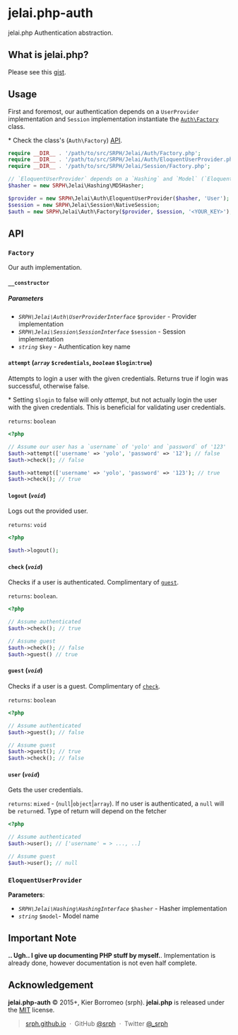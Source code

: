 # jelai.php-auth

jelai.php Authentication abstraction.

## What is jelai.php?

Please see this [gist](https://gist.github.com/srph/2e2d51d46dadfdbc38e3).

## Usage

First and foremost, our authentication depends on a ```UserProvider``` implementation and ```Session``` implementation instantiate the [```Auth\Factory```](#factory) class.

\* Check the class's (```Auth\Factory```) [API](#factory).

```php
require __DIR__ . '/path/to/src/SRPH/Jelai/Auth/Factory.php';
require __DIR__ . '/path/to/src/SRPH/Jelai/Auth/EloquentUserProvider.php'; // This package provides a built-in `UserProvider` for `Eloquent`
require __DIR__ . '/path/to/src/SRPH/Jelai/Session/Factory.php';

// `EloquentUserProvider` depends on a `Hashing` and `Model` (`Eloquent`) implementation.
$hasher = new SRPH\Jelai\Hashing\MD5Hasher;

$provider = new SRPH\Jelai\Auth\EloquentUserProvider($hasher, 'User');
$session = new SRPH\Jelai\Session\NativeSession;
$auth = new SRPH\Jelai\Auth\Factory($provider, $session, '<YOUR_KEY>');
```

## API

### ```Factory```

Our auth implementation.

#### ```__constructor```

##### Parameters

- *```SRPH\Jelai\Auth\UserProviderInterface```* ```$provider``` - Provider implementation
- *```SRPH\Jelai\Session\SessionInterface```* ```$session``` - Session implementation
- *```string```* ```$key``` - Authentication key name

#### ```attempt``` (*```array```* ```$credentials```, *```boolean```* ```$login```:```true```)

Attempts to login a user with the given credentials. Returns true if login was successful, otherwise false.

\* Setting ```$login``` to false will only *attempt*, but not actually login the user with the given credentials. This is beneficial for validating user credentials.

`returns`: `boolean`

```php
<?php

// Assume our user has a `username` of 'yolo' and `password` of '123'
$auth->attempt(['username' => 'yolo', 'password' => '12'); // false
$auth->check(); // false

$auth->attempt(['username' => 'yolo', 'password' => '123'); // true
$auth->check(); // true
```

#### ```logout``` (*```void```*)

Logs out the provided user.

`returns`: `void`

```php
<?php

$auth->logout();
```

#### ```check``` (*```void```*)

Checks if a user is authenticated. Complimentary of [```guest```](#guest).

`returns`: `boolean`.

```php
<?php

// Assume authenticated
$auth->check(); // true

// Assume guest
$auth->check(); // false
$auth->guest() // true
```

#### ```guest``` (*```void```*)

Checks if a user is a guest. Complimentary of [```check```](#check).

`returns`: `boolean`

```php
<?php

// Assume authenticated
$auth->guest(); // false

// Assume guest
$auth->guest(); // true
$auth->check(); // false
```

#### ```user``` (*```void```*)

Gets the user credentials.

`returns`: `mixed` - (`null`|`object`|`array`). If no user is authenticated, a `null` will be `return`ed. Type of return will depend on the fetcher

```php
<?php

// Assume authenticated
$auth->user(); // ['username' = > ..., ..]

// Assume guest
$auth->user(); // null
```

### ```EloquentUserProvider```

**Parameters**:

- *```SRPH\Jelai\Hashing\HashingInterface```* ```$hasher``` - Hasher implementation
- *```string```* ```$model```- Model name

## Important Note

**.. Ugh.. I give up documenting PHP stuff by myself.**. Implementation is already done, however documentation is not even half complete.

## Acknowledgement

**jelai.php-auth** © 2015+, Kier Borromeo (srph). **jelai.php** is released under the [MIT](mit-license.org) license.

> [srph.github.io](http://srph.github.io) &nbsp;&middot;&nbsp;
> GitHub [@srph](https://github.com/srph) &nbsp;&middot;&nbsp;
> Twitter [@_srph](https://twitter.com/_srph)
